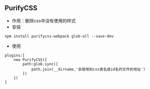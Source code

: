 ## PurifyCSS

* 作用：删除css中没有使用的样式
* 安装

```
npm install purifycss-webpack glob-all --save-dev
```

* 使用

```
plugins:[
    new PurifyCSS({
        path:glob.sync([
            path.join(__dirname,'会使用到css类名或id名的文件的地址')
        ])
    })
]
```



